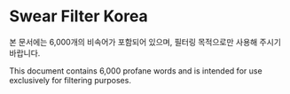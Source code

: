 # Swear Filter Korea

본 문서에는 6,000개의 비속어가 포함되어 있으며, 필터링 목적으로만 사용해 주시기 바랍니다.

This document contains 6,000 profane words and is intended for use exclusively for filtering purposes.
